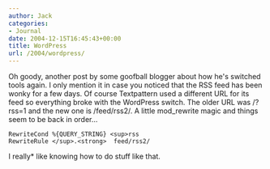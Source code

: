 ```yaml
---
author: Jack
categories:
- Journal
date: 2004-12-15T16:45:43+00:00
title: WordPress
url: /2004/wordpress/
---
```


Oh goody, another post by some goofball blogger about how he's switched tools again. I only mention it in case you noticed that the RSS feed has been wonky for a few days. Of course Textpattern used a different URL for its feed so everything broke with the WordPress switch. The older URL was /?rss=1 and the new one is /feed/rss2/. A little mod_rewrite magic and things seem to be back in order&#8230;

    RewriteCond %{QUERY_STRING} <sup>rss
    RewriteRule </sup>.<strong>  feed/rss2/

I </strong>really* like knowing how to do stuff like that.